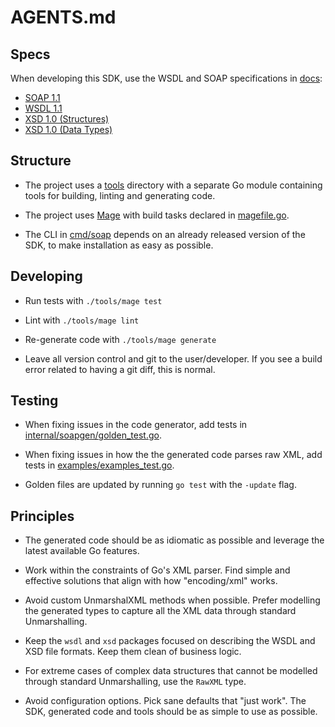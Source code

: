 # AGENTS.md

## Specs

When developing this SDK, use the WSDL and SOAP specifications in [docs](./docs):

- [SOAP 1.1](./docs/soap-1.1.md)
- [WSDL 1.1](./docs/wsdl-1.1.md)
- [XSD 1.0 (Structures)](./docs/xsd-1.0-structures.md)
- [XSD 1.0 (Data Types)](./docs/xsd-1.0-datatypes.md)

## Structure

- The project uses a [tools](./tools/) directory with a separate Go module containing tools for building, linting and generating code.

- The project uses [Mage](https://magefile.org) with build tasks declared in [magefile.go](./tools/magefile.go).

- The CLI in [cmd/soap](./cmd/soap) depends on an already released version of the SDK, to make installation as easy as possible.

## Developing

- Run tests with `./tools/mage test`

- Lint with `./tools/mage lint`

- Re-generate code with `./tools/mage generate`

- Leave all version control and git to the user/developer. If you see a build error related to having a git diff, this is normal.

## Testing

- When fixing issues in the code generator, add tests in [internal/soapgen/golden_test.go](./internal/soapgen/golden_test.go).

- When fixing issues in how the the generated code parses raw XML, add tests in [examples/examples_test.go](./examples/examples_test.go).

- Golden files are updated by running `go test` with the `-update` flag.

## Principles

- The generated code should be as idiomatic as possible and leverage the latest available Go features.

- Work within the constraints of Go's XML parser. Find simple and effective solutions that align with how "encoding/xml" works.

- Avoid custom UnmarshalXML methods when possible. Prefer modelling the generated types to capture all the XML data through standard Unmarshalling.

- Keep the `wsdl` and `xsd` packages focused on describing the WSDL and XSD file formats. Keep them clean of business logic.

- For extreme cases of complex data structures that cannot be modelled through standard Unmarshalling, use the `RawXML` type.

- Avoid configuration options. Pick sane defaults that "just work". The SDK, generated code and tools should be as simple to use as possible.
